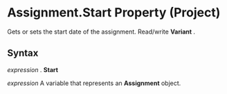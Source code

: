
# Assignment.Start Property (Project)

Gets or sets the start date of the assignment. Read/write  **Variant** .


## Syntax

 _expression_ . **Start**

 _expression_ A variable that represents an **Assignment** object.

